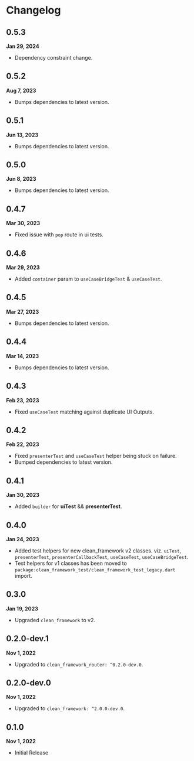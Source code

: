 # Changelog
## 0.5.3
**Jan 29, 2024**
- Dependency constraint change.

## 0.5.2
**Aug 7, 2023**
- Bumps dependencies to latest version.

## 0.5.1
**Jun 13, 2023**
- Bumps dependencies to latest version.

## 0.5.0
**Jun 8, 2023**
- Bumps dependencies to latest version.

## 0.4.7
**Mar 30, 2023**
- Fixed issue with `pop` route in ui tests.

## 0.4.6
**Mar 29, 2023**
- Added `container` param to `useCaseBridgeTest` & `useCaseTest`.

## 0.4.5
**Mar 27, 2023**
- Bumps dependencies to latest version.

## 0.4.4
**Mar 14, 2023**
- Bumps dependencies to latest version.

## 0.4.3
**Feb 23, 2023**
- Fixed `useCaseTest` matching against duplicate UI Outputs.

## 0.4.2
**Feb 22, 2023**
- Fixed `presenterTest` and `useCaseTest` helper being stuck on failure.
- Bumped dependencies to latest version.

## 0.4.1
**Jan 30, 2023**
- Added `builder` for **uiTest** && **presenterTest**.

## 0.4.0
**Jan 24, 2023**
- Added test helpers for new clean_framework v2 classes. viz. 
`uiTest`, `presenterTest`, `presenterCallbackTest`, `useCaseTest`, `useCaseBridgeTest`.
- Test helpers for v1 classes has been moved to `package:clean_framework_test/clean_framework_test_legacy.dart` import.

## 0.3.0
**Jan 19, 2023**
- Upgraded `clean_framework` to v2.

## 0.2.0-dev.1
**Nov 1, 2022**
- Upgraded to `clean_framework_router: ^0.2.0-dev.0`.

## 0.2.0-dev.0
**Nov 1, 2022**
- Upgraded to `clean_framework: ^2.0.0-dev.0`.

## 0.1.0
**Nov 1, 2022**
- Initial Release